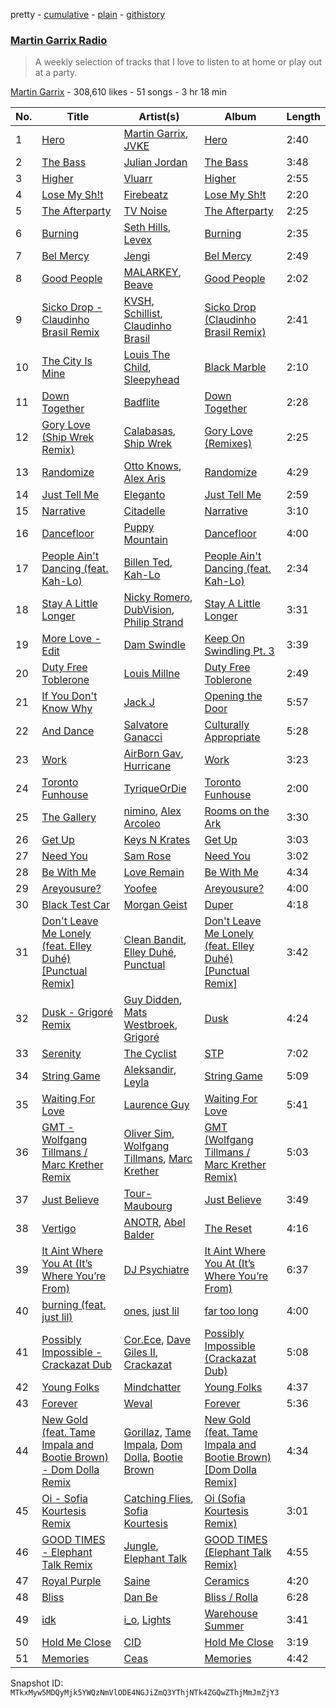 pretty - [cumulative](/playlists/cumulative/1boYpG5G2QkmQ7FRi2dRc1.md) - [plain](/playlists/plain/1boYpG5G2QkmQ7FRi2dRc1) - [githistory](https://github.githistory.xyz/mackorone/spotify-playlist-archive/blob/main/playlists/plain/1boYpG5G2QkmQ7FRi2dRc1)

### [Martin Garrix Radio](https://open.spotify.com/playlist/1boYpG5G2QkmQ7FRi2dRc1)

> A weekly selection of tracks that I love to listen to at home or play out at a party.

[Martin Garrix](https://open.spotify.com/user/martingarrix) - 308,610 likes - 51 songs - 3 hr 18 min

| No. | Title | Artist(s) | Album | Length |
|---|---|---|---|---|
| 1 | [Hero](https://open.spotify.com/track/4Wu62DoQg1ECGlDKDfo30R) | [Martin Garrix](https://open.spotify.com/artist/60d24wfXkVzDSfLS6hyCjZ), [JVKE](https://open.spotify.com/artist/164Uj4eKjl6zTBKfJLFKKK) | [Hero](https://open.spotify.com/album/1D8XFqGY27IpYFAKB61h8v) | 2:40 |
| 2 | [The Bass](https://open.spotify.com/track/1DNQGhU81aEM9bv2PHiALA) | [Julian Jordan](https://open.spotify.com/artist/2vUCVkeZjzDcaoX4gagHdV) | [The Bass](https://open.spotify.com/album/7GULruW31yLKnR1jQcJorV) | 3:48 |
| 3 | [Higher](https://open.spotify.com/track/3sC0pWBqh3zHXJ7pu13MMI) | [Vluarr](https://open.spotify.com/artist/0ClkclGbzsEY0aBtqq8MrB) | [Higher](https://open.spotify.com/album/7u9TgGnwpshe0OqBbLGPsS) | 2:55 |
| 4 | [Lose My Sh!t](https://open.spotify.com/track/6pppHZlhnqKZfLI4GEBvGR) | [Firebeatz](https://open.spotify.com/artist/53YSn9tHwGJ6bq5P0gGoYo) | [Lose My Sh!t](https://open.spotify.com/album/5pLadYVkHZbxcg2izjdP4L) | 2:20 |
| 5 | [The Afterparty](https://open.spotify.com/track/1aZttEL3yR3m62Q9fuyodP) | [TV Noise](https://open.spotify.com/artist/32Aw9aJJoXXC1Vn3zqzJbQ) | [The Afterparty](https://open.spotify.com/album/5YFSxS1xEs83YHjhemd6aB) | 2:25 |
| 6 | [Burning](https://open.spotify.com/track/3YGRkFtSMb8Q6H4mA3lcwQ) | [Seth Hills](https://open.spotify.com/artist/5nFt7a5Du2MkdAr1KniXh7), [Levex](https://open.spotify.com/artist/5m41Q8b6ISK0bbefIZl9Ef) | [Burning](https://open.spotify.com/album/6C0qZ5wP46GQMLiunL0WJa) | 2:35 |
| 7 | [Bel Mercy](https://open.spotify.com/track/1635wWSdp29PO3GxYhy991) | [Jengi](https://open.spotify.com/artist/4lgrPvofm0IT605L9OrOTN) | [Bel Mercy](https://open.spotify.com/album/7kJhB3zZiALyIaWRGO3rwE) | 2:49 |
| 8 | [Good People](https://open.spotify.com/track/31YHoSHFbOu4wOgg34skBq) | [MALARKEY](https://open.spotify.com/artist/3Wx6i3YgqSGlvxVTS4UsMV), [Beave](https://open.spotify.com/artist/4hdzhylhAgcDNgyyMTNQaS) | [Good People](https://open.spotify.com/album/71FVP2XraXCJuu7bDEjjrL) | 2:02 |
| 9 | [Sicko Drop \- Claudinho Brasil Remix](https://open.spotify.com/track/3Z7UmZWV0qyY7nK076Bqxe) | [KVSH](https://open.spotify.com/artist/2uGKgNuq7MnKksXiSO6HjB), [Schillist](https://open.spotify.com/artist/2qvWyc9Z0oHK156P65vH4d), [Claudinho Brasil](https://open.spotify.com/artist/41ggHbtYARi4S4JtbeRrYY) | [Sicko Drop \(Claudinho Brasil Remix\)](https://open.spotify.com/album/1RZKaqedt3r09PaDCZtaCc) | 2:41 |
| 10 | [The City Is Mine](https://open.spotify.com/track/4RVrxCfTWV5ti3uNj4HQhJ) | [Louis The Child](https://open.spotify.com/artist/7wg1qvie3KqDNQbAkTdbX0), [Sleepyhead](https://open.spotify.com/artist/5ucMfFnUZM342NEaHLofoH) | [Black Marble](https://open.spotify.com/album/2ghv8mmhJRmTwUyqRxD52D) | 2:10 |
| 11 | [Down Together](https://open.spotify.com/track/0cyZ9beolmygVLAsKAWMOS) | [Badflite](https://open.spotify.com/artist/3AEEmo3VYEBbQBUUEY2fUS) | [Down Together](https://open.spotify.com/album/4Igef9YV4M3yNaPPraPOFg) | 2:28 |
| 12 | [Gory Love \(Ship Wrek Remix\)](https://open.spotify.com/track/3kSDPvMpj3Ht4yRG43ormF) | [Calabasas](https://open.spotify.com/artist/1hTxTWi0qO9VGuG9elXEcZ), [Ship Wrek](https://open.spotify.com/artist/1ic0FHNGIjXZAWH6O6Reif) | [Gory Love \(Remixes\)](https://open.spotify.com/album/0K9FgFuUeDORb2TWzUdxRZ) | 2:25 |
| 13 | [Randomize](https://open.spotify.com/track/7cwpTKx0NeTPacBVrpNumb) | [Otto Knows](https://open.spotify.com/artist/5fahUm8t5c0GIdeTq0ZaG8), [Alex Aris](https://open.spotify.com/artist/7J7YzKnvAyEmHCg7LGWW0G) | [Randomize](https://open.spotify.com/album/4MJNd4qc5u7iIQzCJdhosQ) | 4:29 |
| 14 | [Just Tell Me](https://open.spotify.com/track/3YKCHjWjMpAhOh8v1Gv7Mb) | [Eleganto](https://open.spotify.com/artist/0MMdZHo4Jeldyg5awD2w5V) | [Just Tell Me](https://open.spotify.com/album/2sS27wuuH7e0X8SrkkJc9f) | 2:59 |
| 15 | [Narrative](https://open.spotify.com/track/5ZqKnnNhbfQ8p6EyjvSxsM) | [Citadelle](https://open.spotify.com/artist/6Mek67pKmBw5N3FZnAc2J8) | [Narrative](https://open.spotify.com/album/0oC8yLJK7Q7j8ocGevyrTX) | 3:10 |
| 16 | [Dancefloor](https://open.spotify.com/track/1aDd5ioq8tzscMo3tYVLfU) | [Puppy Mountain](https://open.spotify.com/artist/5uKqqVe2DRZMZBwV5wYYAH) | [Dancefloor](https://open.spotify.com/album/0LHWlUFCB7xkGVmlgfZFI2) | 4:00 |
| 17 | [People Ain't Dancing \(feat\. Kah\-Lo\)](https://open.spotify.com/track/4qXjXZPGtVNhQq1z9QDRFn) | [Billen Ted](https://open.spotify.com/artist/5PoZtBo8xZKqPWlZrIDq82), [Kah\-Lo](https://open.spotify.com/artist/59iOp415oyqGlBHyAhu4z3) | [People Ain't Dancing \(feat\. Kah\-Lo\)](https://open.spotify.com/album/0AsTTy2s5hEPOasYtQKCQR) | 2:34 |
| 18 | [Stay A Little Longer](https://open.spotify.com/track/3r9RtXj216zntRikvgQdkK) | [Nicky Romero](https://open.spotify.com/artist/5ChF3i92IPZHduM7jN3dpg), [DubVision](https://open.spotify.com/artist/3XINWZaloea97SIRiyTJxX), [Philip Strand](https://open.spotify.com/artist/1hII0FUxBvpT7bnuS7TQ6q) | [Stay A Little Longer](https://open.spotify.com/album/0auaYrAblTDxnAeU1Ggdav) | 3:31 |
| 19 | [More Love \- Edit](https://open.spotify.com/track/4mK4A2x8gT1WPmxZfrFhXD) | [Dam Swindle](https://open.spotify.com/artist/6hJtgCB3L5cnJSND7sp6GU) | [Keep On Swindling Pt\. 3](https://open.spotify.com/album/04H1Yn2xEQjaD7sdXJqJlU) | 3:39 |
| 20 | [Duty Free Toblerone](https://open.spotify.com/track/1pi8YihnMss7R0yKKYd0Pw) | [Louis Millne](https://open.spotify.com/artist/6oVWsUniV39LusFsC7axlb) | [Duty Free Toblerone](https://open.spotify.com/album/7mBjPdHeJ8uOvyC2IHdVnq) | 2:49 |
| 21 | [If You Don't Know Why](https://open.spotify.com/track/4ANsDU0Gq9SAdjg7NJmigI) | [Jack J](https://open.spotify.com/artist/5AIM76YeoaHOzyUHbg4UKl) | [Opening the Door](https://open.spotify.com/album/4PT8J0fOr38VIH5ULZamLh) | 5:57 |
| 22 | [And Dance](https://open.spotify.com/track/0rw0Sj9i91oefFk3TLGNIE) | [Salvatore Ganacci](https://open.spotify.com/artist/5PdkRVDASsw6P7QoqRpz0F) | [Culturally Appropriate](https://open.spotify.com/album/6K7kj9XKdeeDSwLuEKgU1c) | 5:28 |
| 23 | [Work](https://open.spotify.com/track/5WFiYL8FJOY53Wn7fXL2un) | [AirBorn Gav](https://open.spotify.com/artist/6lrtvWvpmfTrop6DYVy7t2), [Hurricane](https://open.spotify.com/artist/1Eq4ZzWxnL63mvBP5NfspJ) | [Work](https://open.spotify.com/album/4lfNfmz39Uz5nXtAbQns1j) | 3:23 |
| 24 | [Toronto Funhouse](https://open.spotify.com/track/2u1ioR9wjR4FqSPLPoeQvb) | [TyriqueOrDie](https://open.spotify.com/artist/6IyH7Och2DBHZAEBH9t9dE) | [Toronto Funhouse](https://open.spotify.com/album/4HFfB5ovi0fmCt4LrHRzAV) | 2:00 |
| 25 | [The Gallery](https://open.spotify.com/track/0osP6pSaVm56Q14TYPu87N) | [nimino](https://open.spotify.com/artist/5x0R3zoC09GMiRJomoexLV), [Alex Arcoleo](https://open.spotify.com/artist/1Al565vLrClijuyyPwapim) | [Rooms on the Ark](https://open.spotify.com/album/0LpX8r0fnVqDIDlNeDdfR5) | 3:30 |
| 26 | [Get Up](https://open.spotify.com/track/7quS3s6bqzPmXRnDU5FeNa) | [Keys N Krates](https://open.spotify.com/artist/6c1pBXHYjFcGQQNO5MMsdd) | [Get Up](https://open.spotify.com/album/7G3GRV1k2khC47rPBSvFin) | 3:03 |
| 27 | [Need You](https://open.spotify.com/track/4HYQSIPeADNeezLvq9R5q4) | [Sam Rose](https://open.spotify.com/artist/5ZOoKzwItyJOLXhBqpRrru) | [Need You](https://open.spotify.com/album/0XBl4WUVHb5VegcojdxMea) | 3:02 |
| 28 | [Be With Me](https://open.spotify.com/track/1sBLUfsMLocIH1vc1uGYLD) | [Love Remain](https://open.spotify.com/artist/5ELuqqizVx5FdajBcrBckx) | [Be With Me](https://open.spotify.com/album/5fyOAPwp4N5TJUjuiGBPcv) | 4:34 |
| 29 | [Areyousure?](https://open.spotify.com/track/28k8On9ntqr6JFDahJk0SW) | [Yoofee](https://open.spotify.com/artist/0KoziTqE9AN9MrAWeTRGKI) | [Areyousure?](https://open.spotify.com/album/73TEvbpg4LZb2t0BQhDYMV) | 4:00 |
| 30 | [Black Test Car](https://open.spotify.com/track/3EMnqcx4BoSLa2C5VzWKrS) | [Morgan Geist](https://open.spotify.com/artist/3rheA53cr3B53FI9xbn4x7) | [Duper](https://open.spotify.com/album/6Lbn22rJFTImVBs43mKz50) | 4:18 |
| 31 | [Don't Leave Me Lonely \(feat\. Elley Duhé\) \[Punctual Remix\]](https://open.spotify.com/track/4jJJByVi42AKeD19f1Dg8j) | [Clean Bandit](https://open.spotify.com/artist/6MDME20pz9RveH9rEXvrOM), [Elley Duhé](https://open.spotify.com/artist/67MNhiAICFY6Pwc2YxCO0K), [Punctual](https://open.spotify.com/artist/1ocnIbhFWM9bSPrd7Hu4zF) | [Don't Leave Me Lonely \(feat\. Elley Duhé\) \[Punctual Remix\]](https://open.spotify.com/album/22bErOfT9j8G8XV04YGxUF) | 3:42 |
| 32 | [Dusk \- Grigoré Remix](https://open.spotify.com/track/2tEb2IN8jw2desJMsfWg1h) | [Guy Didden](https://open.spotify.com/artist/1DaOoPiSgkDkuBOSnDG7Pz), [Mats Westbroek](https://open.spotify.com/artist/22bQJrUFkEHoC4Srw85AuA), [Grigoré](https://open.spotify.com/artist/2RemyvxrdxNsB7ycf3rJHX) | [Dusk](https://open.spotify.com/album/6PREBPF4x2AqBzTTLZ7HR5) | 4:24 |
| 33 | [Serenity](https://open.spotify.com/track/4ZR3XNIrJ1LmuTshprKkXX) | [The Cyclist](https://open.spotify.com/artist/0rnH8BQH2nKlVXBLaCRH92) | [STP](https://open.spotify.com/album/62OtZ7BTU2EJRvBPqqcW29) | 7:02 |
| 34 | [String Game](https://open.spotify.com/track/0J5Ug7LvA0yjInnuDaeAjN) | [Aleksandir](https://open.spotify.com/artist/671aO7xxWHFDZ4Y115H89b), [Leyla](https://open.spotify.com/artist/404xdFToPyYmdvD9bE1Jri) | [String Game](https://open.spotify.com/album/0cKCLl2ZUu6a0jOXQTpfGd) | 5:09 |
| 35 | [Waiting For Love](https://open.spotify.com/track/3KdbIl97D8xUZGnJx3GcsI) | [Laurence Guy](https://open.spotify.com/artist/1PTEiCpkzNkLNgMi1LL8JR) | [Waiting For Love](https://open.spotify.com/album/6ZVhZLzwoWU424KQeSJOGY) | 5:41 |
| 36 | [GMT \- Wolfgang Tillmans / Marc Krether Remix](https://open.spotify.com/track/4PHmrZTU6zZywskKjGJaEL) | [Oliver Sim](https://open.spotify.com/artist/4KDu9uqzqseVCpQXMa8Pvm), [Wolfgang Tillmans](https://open.spotify.com/artist/6RVjyIvL2HuwiFSc7RROv9), [Marc Krether](https://open.spotify.com/artist/2M3vGE1c5PzvPkcmK4f7l1) | [GMT \(Wolfgang Tillmans / Marc Krether Remix\)](https://open.spotify.com/album/0v3umoD6PCDYS262thwpJb) | 5:03 |
| 37 | [Just Believe](https://open.spotify.com/track/4K6JJAUsD4VeTU5mZ7viBk) | [Tour\-Maubourg](https://open.spotify.com/artist/7sbDfGq4RVRz6cEt5PH4Su) | [Just Believe](https://open.spotify.com/album/3WiKABuiG4cH2pkY5t41oa) | 3:49 |
| 38 | [Vertigo](https://open.spotify.com/track/6ndV1haVepKuFwnNzIcAyk) | [ANOTR](https://open.spotify.com/artist/4p5WgeiPSPpqPDs7T6OkWf), [Abel Balder](https://open.spotify.com/artist/0jqbEIAvdjUOi5Za48pzQG) | [The Reset](https://open.spotify.com/album/37b8oZGEqxo6EUcOLnx9TG) | 4:16 |
| 39 | [It Aint Where You At \(It’s Where You’re From\)](https://open.spotify.com/track/4gSvX8qjP3fHi16mKuopJF) | [DJ Psychiatre](https://open.spotify.com/artist/3roL1q2jZoQt3yZqbCb1DR) | [It Aint Where You At \(It’s Where You’re From\)](https://open.spotify.com/album/2HvUK6h1R4v78g0uNvIzj5) | 6:37 |
| 40 | [burning \(feat\. just lil\)](https://open.spotify.com/track/6J99Et28tXxlyEBCuuuFsH) | [ones](https://open.spotify.com/artist/2eKt2klgJbaK8qAqvkAte6), [just lil](https://open.spotify.com/artist/3jcw0K5zIPsqqTcsVmKpQg) | [far too long](https://open.spotify.com/album/1fB7b72MXdkf1mT0ZZKCvd) | 4:00 |
| 41 | [Possibly Impossible \- Crackazat Dub](https://open.spotify.com/track/3k5kxMx9RK7QD7s3AikyH9) | [Cor.Ece](https://open.spotify.com/artist/7kBeFHrKwVJsFTP5wpRYEv), [Dave Giles II](https://open.spotify.com/artist/5tceE0eTO2p70lG8DTvehw), [Crackazat](https://open.spotify.com/artist/2PagBkTVHoKFjuxtCJp3As) | [Possibly Impossible \(Crackazat Dub\)](https://open.spotify.com/album/1ZDeFy4AD01pj0daI9fwsB) | 5:08 |
| 42 | [Young Folks](https://open.spotify.com/track/5Yp141o1EpkBlLfu1B34Ec) | [Mindchatter](https://open.spotify.com/artist/1He0ZKninbT4FMEV9hUZKn) | [Young Folks](https://open.spotify.com/album/02nYAPuYNAilW70gPgSjKC) | 4:37 |
| 43 | [Forever](https://open.spotify.com/track/3yZEoq8Rz599OSgIOwrU5z) | [Weval](https://open.spotify.com/artist/12tZvy2xFpWSkuJ3FsfisZ) | [Forever](https://open.spotify.com/album/2CKEEhqgIAKmvG6pIdsKq7) | 5:36 |
| 44 | [New Gold \(feat\. Tame Impala and Bootie Brown\) \- Dom Dolla Remix](https://open.spotify.com/track/2c3KCGq6UojB2c8UAFrRON) | [Gorillaz](https://open.spotify.com/artist/3AA28KZvwAUcZuOKwyblJQ), [Tame Impala](https://open.spotify.com/artist/5INjqkS1o8h1imAzPqGZBb), [Dom Dolla](https://open.spotify.com/artist/205i7E8fNVfojowcQSfK9m), [Bootie Brown](https://open.spotify.com/artist/6GI3CJjT2bOnMfprCpjT1d) | [New Gold \(feat\. Tame Impala and Bootie Brown\) \[Dom Dolla Remix\]](https://open.spotify.com/album/7BVQ5jsPNkmQUnlOU0mg6e) | 4:34 |
| 45 | [Oi \- Sofia Kourtesis Remix](https://open.spotify.com/track/6KebNoEtQ4ZYiea7S4m00h) | [Catching Flies](https://open.spotify.com/artist/4zAOqBfNLyWFvj1e3yvypJ), [Sofia Kourtesis](https://open.spotify.com/artist/7wXTWO45lqpUejDkike0Gf) | [Oi \(Sofia Kourtesis Remix\)](https://open.spotify.com/album/46tOcV48XPP42wkr7pwYsy) | 3:01 |
| 46 | [GOOD TIMES \- Elephant Talk Remix](https://open.spotify.com/track/3xsNTAAseZTnt9qeYBZVvA) | [Jungle](https://open.spotify.com/artist/59oA5WbbQvomJz2BuRG071), [Elephant Talk](https://open.spotify.com/artist/01I8z0hww0EwLAM2P8OJHX) | [GOOD TIMES \(Elephant Talk Remix\)](https://open.spotify.com/album/0EsDadPHEGIW5KmdR46dRP) | 4:55 |
| 47 | [Royal Purple](https://open.spotify.com/track/53zoCuwP7HuVhwkB4hkjXH) | [Saine](https://open.spotify.com/artist/40a1QzTRI0cwpsd4fBKSAu) | [Ceramics](https://open.spotify.com/album/6GvHAlRl0fKbKkqSFp5JPH) | 4:20 |
| 48 | [Bliss](https://open.spotify.com/track/4ZQ2IY7DT6hJMROdxIHbzt) | [Dan Be](https://open.spotify.com/artist/7fLE3YVL4L4KWxAFU0EyGL) | [Bliss / Rolla](https://open.spotify.com/album/3Vf6JTFbqjrxQUL4LuUIPG) | 6:28 |
| 49 | [idk](https://open.spotify.com/track/1PhKKmyFwhnKVLuNpbOtg7) | [i\_o](https://open.spotify.com/artist/0y42IQBDFigO5mmEd1bGQG), [Lights](https://open.spotify.com/artist/5pdyjBIaY5o1yOyexGIUc6) | [Warehouse Summer](https://open.spotify.com/album/0feKW6G3IxAn97JhLUKXdJ) | 3:41 |
| 50 | [Hold Me Close](https://open.spotify.com/track/7u71gydKlcIvWpvmNsfRIP) | [CID](https://open.spotify.com/artist/4FCzCS0KEgb0rgySWINItO) | [Hold Me Close](https://open.spotify.com/album/4z7scWiAsJN335Cttn2AaU) | 3:19 |
| 51 | [Memories](https://open.spotify.com/track/2AYOfDkJ60TAgKlMibuqhX) | [Ceas](https://open.spotify.com/artist/6poVmwB0wQp0blleNlIUKM) | [Memories](https://open.spotify.com/album/0SQWhlMwhYgpohlEJ93OU6) | 4:42 |

Snapshot ID: `MTkxMyw5MDQyMjk5YWQzNmVlODE4NGJiZmQ3YThjNTk4ZGQwZThjMmJmZjY3`

